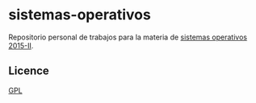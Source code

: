 # sistemas-operativos

Repositorio personal de trabajos para la materia de [sistemas operativos 2015-II](https://sites.google.com/a/unal.edu.co/sistemas-operativos/).

## Licence
[GPL](./LICENSE)